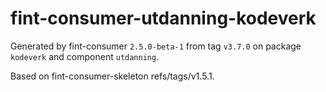 # fint-consumer-utdanning-kodeverk

Generated by fint-consumer `2.5.0-beta-1` from tag `v3.7.0` on package `kodeverk` and component `utdanning`.

Based on fint-consumer-skeleton refs/tags/v1.5.1.
